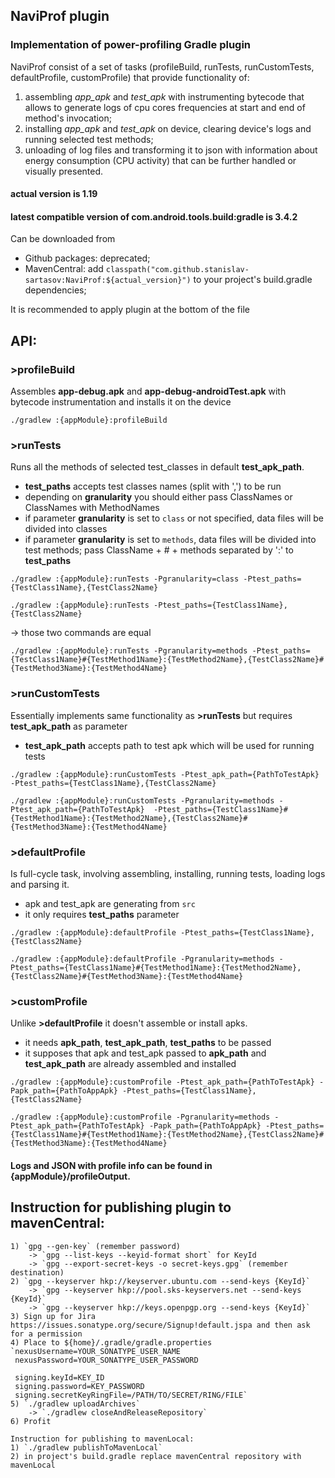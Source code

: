 ## NaviProf plugin
### Implementation of power-profiling Gradle plugin
NaviProf consist of a set of tasks (profileBuild, runTests, runCustomTests, defaultProfile, customProfile) that provide functionality of:
 1. assembling *app_apk* and *test_apk* with instrumenting bytecode that allows to generate logs of cpu cores frequencies at start and end of method's invocation;
 2. installing *app_apk* and *test_apk* on device, clearing device's logs and running selected test methods;
 3. unloading of log files and transforming it to json with information about energy consumption (CPU activity) that can be further handled or visually presented. 
#### actual version is 1.19
#### latest compatible version of com.android.tools.build:gradle is 3.4.2
Can be downloaded from 

 - Github packages: deprecated;    
 - MavenCentral: add `classpath("com.github.stanislav-sartasov:NaviProf:${actual_version}")` to your project's build.gradle dependencies;    
 
It is recommended to apply plugin at the bottom of the file 

## API:
###  \>profileBuild
Assembles **app-debug.apk** and **app-debug-androidTest.apk** with bytecode instrumentation and installs it on the device
 
`./gradlew :{appModule}:profileBuild`

### \>runTests
Runs all the methods of selected test_classes in default **test_apk_path**. 
 - **test_paths** accepts test classes names (split with ',') to be run 
 - depending on **granularity** you should either pass ClassNames or ClassNames with MethodNames
 - if parameter **granularity** is set to `class` or not specified, data files will be divided into classes
 - if parameter **granularity** is set to `methods`, data files will be divided into test methods; pass ClassName + # + methods separated by ':' to **test_paths**


 `./gradlew :{appModule}:runTests -Pgranularity=class -Ptest_paths={TestClass1Name},{TestClass2Name}`

 `./gradlew :{appModule}:runTests -Ptest_paths={TestClass1Name},{TestClass2Name}`

-> those two commands are equal

 `./gradlew :{appModule}:runTests -Pgranularity=methods -Ptest_paths={TestClass1Name}#{TestMethod1Name}:{TestMethod2Name},{TestClass2Name}#{TestMethod3Name}:{TestMethod4Name}`
 
###  \>runCustomTests
Essentially implements same functionality as **\>runTests** but requires **test_apk_path** as parameter 
 - **test_apk_path** accepts path to test apk which will be used for running tests

`./gradlew :{appModule}:runCustomTests -Ptest_apk_path={PathToTestApk}  -Ptest_paths={TestClass1Name},{TestClass2Name}`

`./gradlew :{appModule}:runCustomTests -Pgranularity=methods -Ptest_apk_path={PathToTestApk}  -Ptest_paths={TestClass1Name}#{TestMethod1Name}:{TestMethod2Name},{TestClass2Name}#{TestMethod3Name}:{TestMethod4Name}`
                                                                                               

###  \>defaultProfile
Is full-cycle task, involving assembling, installing, running tests, loading logs and parsing it.

 - apk and test_apk are generating from `src`
 - it only requires **test_paths** parameter

`./gradlew :{appModule}:defaultProfile -Ptest_paths={TestClass1Name},{TestClass2Name}`

 `./gradlew :{appModule}:defaultProfile -Pgranularity=methods -Ptest_paths={TestClass1Name}#{TestMethod1Name}:{TestMethod2Name},{TestClass2Name}#{TestMethod3Name}:{TestMethod4Name}`

###  \>customProfile
Unlike **\>defaultProfile** it doesn't assemble or install apks.

 - it needs **apk_path**, **test_apk_path**, **test_paths** to be passed
 - it supposes that apk and test_apk passed to **apk_path** and **test_apk_path** are already assembled and installed

`./gradlew :{appModule}:customProfile -Ptest_apk_path={PathToTestApk} -Papk_path={PathToAppApk} -Ptest_paths={TestClass1Name},{TestClass2Name}`

`./gradlew :{appModule}:customProfile -Pgranularity=methods -Ptest_apk_path={PathToTestApk} -Papk_path={PathToAppApk} -Ptest_paths={TestClass1Name}#{TestMethod1Name}:{TestMethod2Name},{TestClass2Name}#{TestMethod3Name}:{TestMethod4Name}`


#### Logs and JSON with profile info can be found in {appModule}/profileOutput.
    
    
  
    
## Instruction for publishing plugin to mavenCentral:   
    1) `gpg --gen-key` (remember password) 
        -> `gpg --list-keys --keyid-format short` for KeyId 
	    -> `gpg --export-secret-keys -o secret-keys.gpg` (remember destination)    
    2) `gpg --keyserver hkp://keyserver.ubuntu.com --send-keys {KeyId}` 
        -> `gpg --keyserver hkp://pool.sks-keyservers.net --send-keys {KeyId}` 
	    -> `gpg --keyserver hkp://keys.openpgp.org --send-keys {KeyId}`
    3) Sign up for Jira https://issues.sonatype.org/secure/Signup!default.jspa and then ask for a permission
    4) Place to ${home}/.gradle/gradle.properties
    `nexusUsername=YOUR_SONATYPE_USER_NAME  
     nexusPassword=YOUR_SONATYPE_USER_PASSWORD  
  
     signing.keyId=KEY_ID  
     signing.password=KEY_PASSWORD  
     signing.secretKeyRingFile=/PATH/TO/SECRET/RING/FILE`
    5) `./gradlew uploadArchives` 
        -> `./gradlew closeAndReleaseRepository`
    6) Profit

    Instruction for publishing to mavenLocal:
    1) `./gradlew publishToMavenLocal`
    2) in project's build.gradle replace mavenCentral repository with mavenLocal
